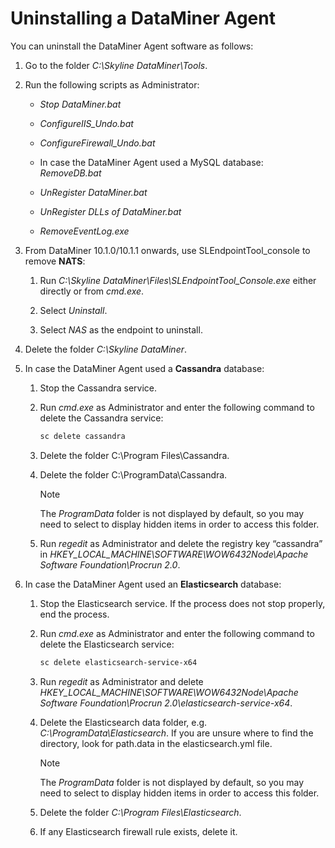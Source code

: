 # Uninstalling a DataMiner Agent

You can uninstall the DataMiner Agent software as follows:

1. Go to the folder *C:\\Skyline DataMiner\\Tools*.

2. Run the following scripts as Administrator:

    - *Stop DataMiner.bat* 

    - *ConfigureIIS_Undo.bat* 

    - *ConfigureFirewall_Undo.bat* 

    - In case the DataMiner Agent used a MySQL database: *RemoveDB.bat* 

    - *UnRegister DataMiner.bat* 

    - *UnRegister DLLs of DataMiner.bat* 

    - *RemoveEventLog.exe* 

3. From DataMiner 10.1.0/10.1.1 onwards, use SLEndpointTool_console to remove **NATS**:

    1. Run *C:\\Skyline DataMiner\\Files\\SLEndpointTool_Console.exe* either directly or from *cmd.exe*.

    2. Select *Uninstall*.

    3. Select *NAS* as the endpoint to uninstall.

4. Delete the folder *C:\\Skyline DataMiner*.

5. In case the DataMiner Agent used a **Cassandra** database:

    1. Stop the Cassandra service.

    2. Run *cmd.exe* as Administrator and enter the following command to delete the Cassandra service:

        ```txt
        sc delete cassandra
        ```

    3. Delete the folder C:\\Program Files\\Cassandra.

    4. Delete the folder C:\\ProgramData\\Cassandra.

        > [!NOTE]
        > The *ProgramData* folder is not displayed by default, so you may need to select to display hidden items in order to access this folder.

    5. Run *regedit* as Administrator and delete the registry key “cassandra” in *HKEY_LOCAL_MACHINE\\SOFTWARE\\WOW6432Node\\Apache Software Foundation\\Procrun 2.0*.

6. In case the DataMiner Agent used an **Elasticsearch** database:

    1. Stop the Elasticsearch service. If the process does not stop properly, end the process.

    2. Run *cmd.exe* as Administrator and enter the following command to delete the Elasticsearch service:

        ```txt
        sc delete elasticsearch-service-x64
        ```

    3. Run *regedit* as Administrator and delete *HKEY_LOCAL_MACHINE\\SOFTWARE\\WOW6432Node\\Apache Software Foundation\\Procrun 2.0\\elasticsearch-service-x64*.

    4. Delete the Elasticsearch data folder, e.g. *C:\\ProgramData\\Elasticsearch*. If you are unsure where to find the directory, look for path.data in the elasticsearch.yml file.

        > [!NOTE]
        > The *ProgramData* folder is not displayed by default, so you may need to select to display hidden items in order to access this folder.

    5. Delete the folder *C:\\Program Files\\Elasticsearch*.

    6. If any Elasticsearch firewall rule exists, delete it.
